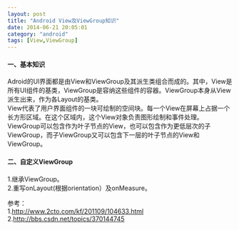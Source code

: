 ```yaml
---
layout: post
title: "Android View及ViewGroup知识"
date: 2014-06-21 20:05:01
category: "android"
tags: [View,ViewGroup]
---
```

#### 一、基本知识
Adroid的UI界面都是由View和ViewGroup及其派生类组合而成的。其中，View是所有UI组件的基类，ViewGroup是容纳这些组件的容器。ViewGroup本身从View派生出来，作为各Layout的基类。  
View代表了用户界面组件的一块可绘制的空间块。每一个View在屏幕上占据一个长方形区域。在这个区域内，这个View对象负责图形绘制和事件处理。  
ViewGroup可以包含作为叶子节点的View，也可以包含作为更低层次的子ViewGroup，而子ViewGroup又可以包含下一层的叶子节点的View和ViewGroup。<!-- more -->  

#### 二、自定义ViewGroup
1.继承ViewGroup。  
2.重写onLayout(根据orientation）及onMeasure。  

参考：  
1.<http://www.2cto.com/kf/201109/104633.html>  
2.<http://bbs.csdn.net/topics/370144745>  
